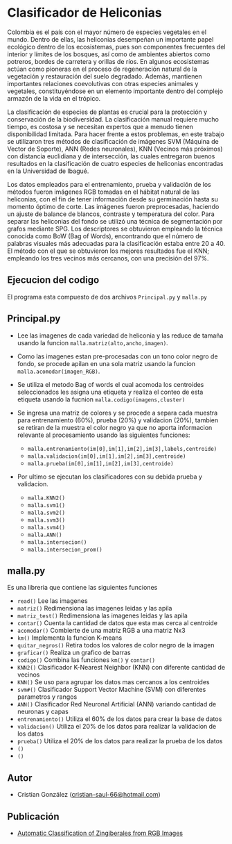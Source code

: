 # Clasificador de Heliconias

Colombia es el país con el mayor número de especies vegetales en el mundo. Dentro de ellas, las heliconias desempeñan un importante papel ecológico dentro de los ecosistemas, pues son componentes frecuentes del interior y límites de los bosques, así como de ambientes abiertos como potreros, bordes de carretera y orillas de ríos. En algunos ecosistemas actúan como pioneras en el proceso de regeneración natural de la vegetación y restauración del suelo degradado. Además, mantienen importantes relaciones coevolutivas con otras especies animales y vegetales, constituyéndose en un elemento importante dentro del complejo armazón de la vida en el trópico.

La clasificación de especies de plantas es crucial para la protección y conservación de la biodiversidad. La clasificación manual requiere mucho tiempo, es costosa y se necesitan expertos que a menudo tienen disponibilidad limitada. Para hacer frente a estos problemas, en este trabajo se utilizaron tres métodos de clasificación de imágenes SVM (Máquina de Vector de Soporte), ANN (Redes neuronales), KNN (Vecinos más próximos) con distancia euclidiana y de intersección, las cuales entregaron buenos resultados en la clasificación de cuatro especies de heliconias encontradas en la Universidad de Ibagué. 

Los datos empleados para el entrenamiento, prueba y validación de los métodos fueron imágenes RGB tomadas en el hábitat natural de las heliconias, con el fin de tener información desde su germinación hasta su momento óptimo de corte. Las imágenes fueron preprocesadas, haciendo un ajuste de balance de blancos, contraste y temperatura del color. Para separar las heliconias del fondo se utilizó una técnica de segmentación por grafos mediante SPG. Los descriptores se obtuvieron empleando la técnica conocida como BoW (Bag of Words), encontrando que el número de palabras visuales más adecuadas para la clasificación estaba entre 20 a 40. El método con el que se obtuvieron los mejores resultados fue el KNN; empleando los tres vecinos más cercanos, con una precisión del 97%.

## Ejecucion del codigo

El programa esta compuesto de dos archivos `Principal.py` y `malla.py`

## Principal.py

- Lee las imagenes de cada variedad de heliconia y las reduce de tamaña usando la funcion `malla.matriz(alto,ancho,imagen)`.
- Como las imagenes estan pre-procesadas con un tono color negro de fondo, se procede apilan en una sola matriz usando la funcion `malla.acomodar(imagen_RGB)`.
- Se utiliza el metodo Bag of words el cual acomoda los centroides seleccionados les asigna una etiqueta y realiza el conteo de esta etiqueta usando la fucnion `malla.codigo(imagens,cluster)`
- Se ingresa una matriz de colores y se procede a separa cada muestra para entrenamiento (60%), prueba (20%) y validacion (20%), tambien se retiran de la muestra el color negro ya que no aporta informacion relevante al procesamiento usando las siguientes funciones:
  - `malla.entrenamiento(im[0],im[1],im[2],im[3],labels,centroide)`
  - `malla.validacion(im[0],im[1],im[2],im[3],centroide)` 
  - `malla.prueba(im[0],im[1],im[2],im[3],centroide)`

- Por ultimo se ejecutan los clasificadores con su debida prueba y validacion.
  - `malla.KNN2()`
  - `malla.svm1()`
  - `malla.svm2()`
  - `malla.svm3()`
  - `malla.svm4()`
  - `malla.ANN()`
  - `malla.intersecion()`
  - `malla.intersecion_prom()`

## malla.py

Es una libreria que contiene las siguientes funciones

  - `read()` Lee las imagenes
  - `matriz()` Redimensiona las imagenes leidas y las apila
  - `matriz_test()` Redimensiona las imagenes leidas y las apila
  - `contar()` Cuenta la cantidad de datos que esta mas cerca al centroide
  - `acomodar()` Combierte de una matriz RGB a una matriz Nx3
  - `km()` Implementa la funcion K-means
  - `quitar_negros()` Retira todos los valores de color negro de la imagen
  - `graficar()` Realiza un grafico de barras
  - `codigo()` Combina las funciones `km()` y `contar()`
  - `KNN2()` Clasificador K-Nearest Neighbor (KNN) con diferente cantidad de vecinos
  - `KNN()` Se uso para agrupar los datos mas cercanos a los centroides
  - `svm#()` Clasificador Support Vector Machine (SVM) con diferentes parametros y rangos
  - `ANN()` Clasificador Red Neuronal Artificial (ANN) variando cantidad de neuronas y capas
  - `entrenamiento()` Utiliza el 60% de los datos para crear la base de datos
  - `validacion()` Utiliza el 20% de los datos para realizar la validacion de los datos
  - `prueba()` Utiliza el 20% de los datos para realizar la prueba de los datos
  - `()` 
  - `()` 

## Autor

- Cristian González (<cristian-saul-66@hotmail.com>)

## Publicación

- [Automatic Classification of Zingiberales from RGB Images](https://link.springer.com/chapter/10.1007/978-3-030-77004-4_19)
